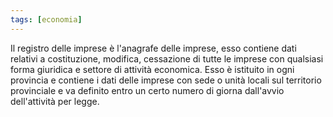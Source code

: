 ```yaml
---
tags: [economia]
---
```


Il registro delle imprese è l'anagrafe delle imprese, esso contiene dati relativi a costituzione, modifica, cessazione di tutte le imprese con qualsiasi forma giuridica e settore di attività economica.
Esso è istituito in ogni provincia e contiene i dati delle imprese con sede o unità locali sul territorio provinciale e va definito entro un certo numero di giorna dall'avvio dell'attività per legge.